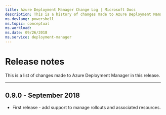 ```yaml
---
title: Azure Deployment Manager Change Log | Microsoft Docs
description: This is a history of changes made to Azure Deployment Manager in the latest release.
ms.devlang: powershell
ms.topic: conceptual
ms.workload:
ms.date: 09/26/2018
ms.service: deployment-manager
---
```


# Release notes

This is a list of changes made to Azure Deployment Manager in this release.

---
## 0.9.0 - September 2018
* First release - add support to manage rollouts and associated resources.